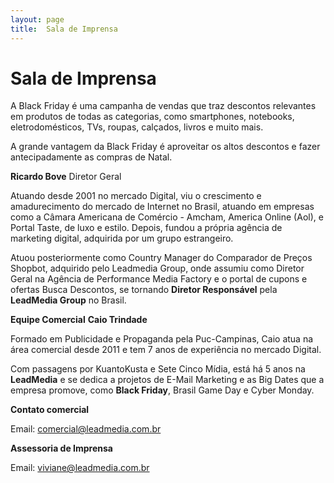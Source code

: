 ```yaml
---
layout: page
title:  Sala de Imprensa
---
```


# Sala de Imprensa

A Black Friday é uma campanha de vendas que traz descontos relevantes em produtos de todas as categorias, como smartphones, notebooks, eletrodomésticos, TVs, roupas, calçados, livros e muito mais.

A grande vantagem da Black Friday é aproveitar os altos descontos e fazer antecipadamente as compras de Natal.

**Ricardo Bove**
Diretor Geral

Atuando desde 2001 no mercado Digital, viu o crescimento e amadurecimento do mercado de Internet no Brasil, atuando em empresas como a Câmara Americana de Comércio - Amcham, America Online (Aol), e Portal Taste, de luxo e estilo. Depois, fundou a própria agência de marketing digital, adquirida por um grupo estrangeiro.

Atuou posteriormente como Country Manager do Comparador de Preços Shopbot, adquirido pelo Leadmedia Group, onde assumiu como Diretor Geral na Agência de Performance Media Factory e o portal de cupons e ofertas Busca Descontos, se tornando **Diretor Responsável** pela **LeadMedia Group** no Brasil.

**Equipe Comercial**
**Caio Trindade**

Formado em Publicidade e Propaganda pela Puc-Campinas, Caio atua na área comercial desde 2011 e tem 7 anos de experiência no mercado Digital.

 
Com passagens por KuantoKusta e Sete Cinco Mídia, está há 5 anos na **LeadMedia** e se dedica a projetos de E-Mail Marketing e as Big Dates que a empresa promove, como **Black Friday**, Brasil Game Day e Cyber Monday.
 


**Contato comercial**

Email: comercial@leadmedia.com.br

**Assessoria de Imprensa**

Email: viviane@leadmedia.com.br

